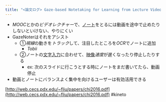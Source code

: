 ```yaml
---
title: "<論文ログ> Gaze-based Notetaking for Learning from Lecture Videos"
---
```


* *MOOC*とかの*ビデオレクチャー*で、[ノート](%E3%83%8E%E3%83%BC%E3%83%88.md)をとるには動画を途中で止めたりしないといけない、やりにくい
* GazeNoterはそれをアシスト
  * ①*視線*の動きを*トラック*して、注目したところを*OCR*でノートに追加
    * *Tobii*
  * ②ノートの[文字入力](%E6%96%87%E5%AD%97%E5%85%A5%E5%8A%9B.md)に合わせて、[映像](%E6%98%A0%E5%83%8F.md)*速度*が遅くなったり停止したりする
    * ex: 次のスライドに行こうとする時にノートをまだ書いてたら、動画停止
* 動画とノートにバランスよく集中を向けるユーザーは有効活用できる

[http://web.cecs.pdx.edu/~fliu/papers/chi2016.pdf](http://web.cecs.pdx.edu/~fliu/papers/chi2016.pdf)
\#kineto

